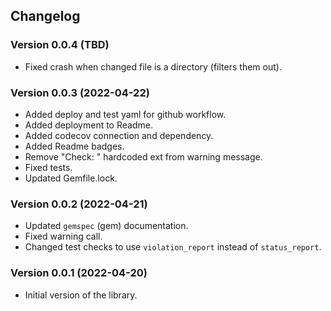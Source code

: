 ## Changelog

### Version 0.0.4 (TBD)

- Fixed crash when changed file is a directory (filters them out).

### Version 0.0.3 (2022-04-22)

- Added deploy and test yaml for github workflow.
- Added deployment to Readme.
- Added codecov connection and dependency.
- Added Readme badges.
- Remove "Check: " hardcoded ext from warning message.
- Fixed tests.
- Updated Gemfile.lock.

### Version 0.0.2 (2022-04-21)

- Updated `gemspec` (gem) documentation.
- Fixed warning call.
- Changed test checks to use `violation_report` instead of `status_report`.

### Version 0.0.1 (2022-04-20)

- Initial version of the library.